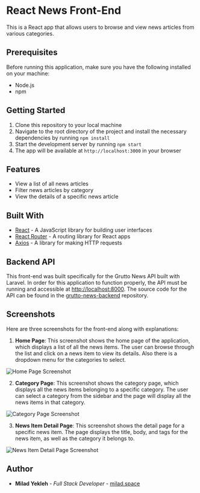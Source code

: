 
# React News Front-End

This is a React app that allows users to browse and view news articles from various categories.


## Prerequisites

Before running this application, make sure you have the following installed on your machine:

-   Node.js
-   npm

## Getting Started

1.  Clone this repository to your local machine
2.  Navigate to the root directory of the project and install the necessary dependencies by running `npm install`
3.  Start the development server by running `npm start`
4.  The app will be available at `http://localhost:3000` in your browser

## Features

-   View a list of all news articles
-   Filter news articles by category
-   View the details of a specific news article

## Built With

-   [React](https://reactjs.org/) - A JavaScript library for building user interfaces
-   [React Router](https://reactrouter.com/) - A routing library for React apps
-   [Axios](https://github.com/axios/axios) - A library for making HTTP requests


## Backend API

This front-end was built specifically for the Grutto News API built with Laravel. In order for this application to function properly, the API must be running and accessible at [http://localhost:8000](http://localhost:8000). The source code for the API can be found in the [grutto-news-backend](https://github.com/grutto/grutto-news-backend) repository.

## Screenshots

Here are three screenshots for the front-end along with explanations:

1.  **Home Page**: This screenshot shows the home page of the application, which displays a list of all the news items. The user can browse through the list and click on a news item to view its details. Also there is a dropdown menu for the categories to select. 

![Home Page Screenshot](https://imgur.com/PmOfodG)

2.  **Category Page**: This screenshot shows the category page, which displays all the news items belonging to a specific category. The user can select a category from the sidebar and the page will display all the news items in that category.

![Category Page Screenshot](https://imgur.com/SZiK7FY)

3.  **News Item Detail Page**: This screenshot shows the detail page for a specific news item. The page displays the title, body, and tags for the news item, as well as the category it belongs to.

![News Item Detail Page Screenshot](https://imgur.com/bcCNioO)

## Author

-   **Milad Yekleh** - _Full Stack Developer_ - [milad.space](https://milad.space) 
